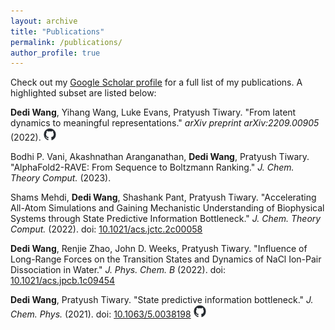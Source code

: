 ```yaml
---
layout: archive
title: "Publications"
permalink: /publications/
author_profile: true
---
```


Check out my [Google Scholar profile](https://scholar.google.com/citations?user=kh2hYhcAAAAJ&hl) for a full list of my publications. A highlighted subset are listed below:

**Dedi Wang**, Yihang Wang, Luke Evans, Pratyush Tiwary. "From latent dynamics to meaningful representations." _arXiv preprint arXiv:2209.00905_ (2022). [<img src="/images/github-mark.png" width="20" height="20">](https://github.com/tiwarylab/DynamicsAE)

Bodhi P. Vani, Akashnathan Aranganathan, **Dedi Wang**, Pratyush Tiwary. "AlphaFold2-RAVE: From Sequence to Boltzmann Ranking." _J. Chem. Theory Comput._ (2023).

Shams Mehdi, **Dedi Wang**, Shashank Pant, Pratyush Tiwary. "Accelerating All-Atom Simulations and Gaining Mechanistic Understanding of Biophysical Systems through State Predictive Information Bottleneck." _J. Chem. Theory Comput._ (2022). doi: [10.1021/acs.jctc.2c00058](https://doi.org/10.1021/acs.jctc.2c00058)

**Dedi Wang**, Renjie Zhao, John D. Weeks, Pratyush Tiwary. "Influence of Long-Range Forces on the Transition States and Dynamics of NaCl Ion-Pair Dissociation in Water." _J. Phys. Chem. B_ (2022). doi: [10.1021/acs.jpcb.1c09454](https://doi.org/10.1021/acs.jpcb.1c09454)

**Dedi Wang**, Pratyush Tiwary. "State predictive information bottleneck." _J. Chem. Phys._ (2021). doi: [10.1063/5.0038198](https://doi.org/10.1063/5.0038198) [<img src="/images/github-mark.png" width="20" height="20">](https://github.com/tiwarylab/State-Predictive-Information-Bottleneck)

